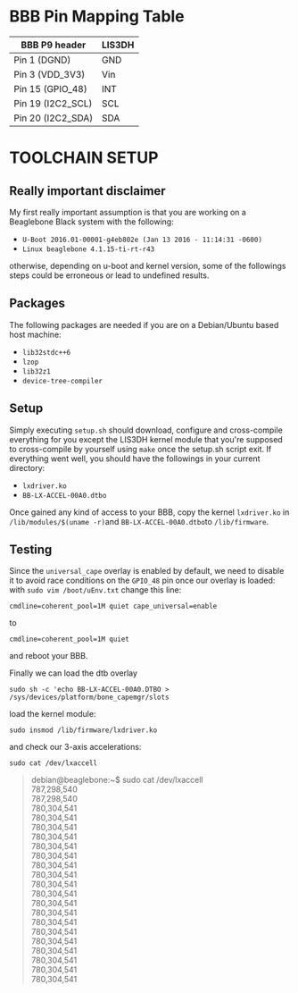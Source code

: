 BBB Pin Mapping Table
======================================
BBB P9 header      | LIS3DH
-------------------|------------------
Pin 1 (DGND)       | GND
Pin 3 (VDD_3V3)    | Vin
Pin 15 (GPIO_48)   | INT
Pin 19 (I2C2_SCL)  | SCL
Pin 20 (I2C2_SDA)  | SDA

# TOOLCHAIN SETUP
## Really important disclaimer
My first really important assumption is that you are working on a Beaglebone Black system with the following:

- `U-Boot 2016.01-00001-g4eb802e (Jan 13 2016 - 11:14:31 -0600)`
- `Linux beaglebone 4.1.15-ti-rt-r43`

otherwise, depending on u-boot and kernel version, some of the followings steps could be erroneous or lead to undefined results.

## Packages
The following packages are needed if you are on a Debian/Ubuntu based host machine:

 - `lib32stdc++6`
 - `lzop`
 - `lib32z1`
 - `device-tree-compiler`

## Setup
Simply executing `setup.sh` should download, configure and cross-compile everything for you except the LIS3DH kernel module that you're supposed to cross-compile by yourself using `make` once the setup.sh script exit. If everything went well, you should have the followings in your current directory:

 - `lxdriver.ko`
 - `BB-LX-ACCEL-00A0.dtbo`

Once gained any kind of access to your BBB, copy the kernel `lxdriver.ko` in `/lib/modules/$(uname -r)`and `BB-LX-ACCEL-00A0.dtbo`to `/lib/firmware`. 

  ## Testing
  Since the `universal_cape` overlay is enabled by default, we need to disable it to avoid race conditions on the `GPIO_48` pin once our overlay is loaded: with `sudo vim /boot/uEnv.txt` change this line:
  
  `cmdline=coherent_pool=1M quiet cape_universal=enable`
  
  to
  
  `cmdline=coherent_pool=1M quiet`

and reboot your BBB.

Finally we can load the dtb overlay

`sudo sh -c 'echo BB-LX-ACCEL-00A0.DTBO > /sys/devices/platform/bone_capemgr/slots`

load the kernel module:

`sudo insmod /lib/firmware/lxdriver.ko`

and check our 3-axis accelerations:

`sudo cat /dev/lxaccell` 

> debian@beaglebone:~$ sudo cat /dev/lxaccell  
787,298,540  
787,298,540  
780,304,541  
780,304,541  
780,304,541  
780,304,541  
780,304,541  
780,304,541  
780,304,541  
780,304,541  
780,304,541  
780,304,541  
780,304,541  
780,304,541  
780,304,541  
780,304,541  
780,304,541  
780,304,541  
780,304,541  
780,304,541  
780,304,541
